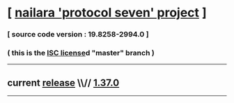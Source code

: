 
# [ [nailara 'protocol seven' project](http://src.nailara.net/) ]

### [ source code version : 19.8258-2994.0 ]

### ( this is the [ISC license](license)d "master" branch )
---
## current [release](https://github.com/anotherlink/nailara/releases) \\\\// [1.37.0](https://github.com/anotherlink/nailara/releases/tag/1.37.0)
---

